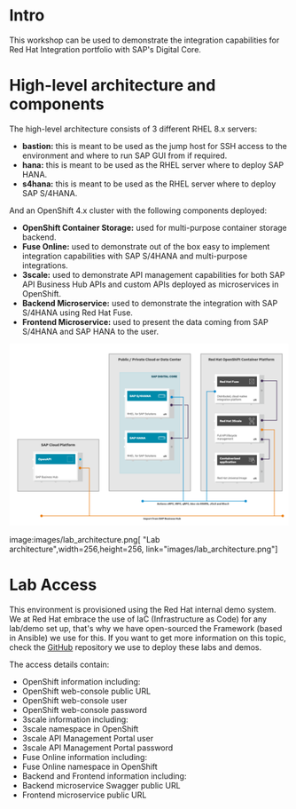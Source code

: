 # Intro

This workshop can be used to demonstrate the integration capabilities for Red Hat Integration portfolio with SAP's Digital Core.

# High-level architecture and components

The high-level architecture consists of 3 different RHEL 8.x servers:

* **bastion:** this is meant to be used as the jump host for SSH access to the environment and where to run SAP GUI from if required.
* **hana:** this is meant to be used as the RHEL server where to deploy SAP HANA.
* **s4hana:** this is meant to be used as the RHEL server where to deploy SAP S/4HANA.

And an OpenShift 4.x cluster with the following components deployed:

* **OpenShift Container Storage:** used for multi-purpose container storage backend.
* **Fuse Online:** used to demonstrate out of the box easy to implement integration capabilities with SAP S/4HANA and multi-purpose integrations.
* **3scale:** used to demonstrate API management capabilities for both SAP API Business Hub APIs and custom APIs deployed as microservices in OpenShift.
* **Backend Microservice:** used to demonstrate the integration with SAP S/4HANA using Red Hat Fuse.
* **Frontend Microservice:** used to present the data coming from SAP S/4HANA and SAP HANA to the user.

![Lab architecture](images/lab_architecture.png)

image:images/lab_architecture.png[
"Lab architecture",width=256,height=256,
link="images/lab_architecture.png"]

# Lab Access
This environment is provisioned using the Red Hat internal demo system. We at Red Hat embrace the use of IaC (Infrastructure as Code) for any lab/demo set up, that's why we have open-sourced the Framework (based in Ansible) we use for this. If you want to get more information on this topic, check the [GitHub](https://github.com/redhat-cop/agnosticd) repository we use to deploy these labs and demos.






The access details contain:

* OpenShift information including:
 * OpenShift web-console public URL
 * OpenShift web-console user
 * OpenShift web-console password
* 3scale information including:
 * 3scale namespace in OpenShift
 * 3scale API Management Portal user
 * 3scale API Management Portal password
* Fuse Online information including:
 * Fuse Online namespace in OpenShift
* Backend and Frontend information including:
 * Backend microservice Swagger public URL
 * Frontend microservice public URL

